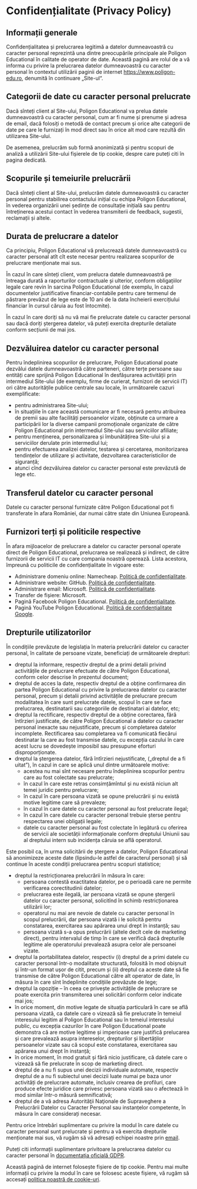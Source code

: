 # Confidențialitate (Privacy Policy)

## Informații generale

Confidențialitatea și prelucrarea legitimă a datelor dumneavoastră cu caracter personal reprezintă una dintre preocupările principale ale Poligon Educational în calitate de operator de date. Această pagină are rolul de a vă informa cu privire la prelucrarea datelor dumneavoastră cu caracter personal în contextul utilizării paginii de internet https://www.poligon-edu.ro, denumită în continuare „Site-ul“.

## Categorii de date cu caracter personal prelucrate

Dacă sînteți client al Site-ului, Poligon Educational va prelua datele dumneavoastră cu caracter personal, cum ar fi nume și prenume și adresa de email, dacă folosiți o metodă de contact precum și orice alte categorii de date pe care le furnizați în mod direct sau în orice alt mod care rezultă din utilizarea Site-ului.

De asemenea, prelucrăm sub formă anonimizată și pentru scopuri de analiză a utilizării Site-ului fișierele de tip cookie, despre care puteți citi în pagina dedicată.

## Scopurile și temeiurile prelucrării

Dacă sînteți client al Site-ului, prelucrăm datele dumneavoastră cu caracter personal pentru stabilirea contactului inițial cu echipa Poligon Educational, în vederea organizării unei ședințe de consultație inițială sau pentru întreținerea acestui contact în vederea transmiterii de feedback, sugestii, reclamații și altele.

## Durata de prelucrare a datelor

Ca principiu, Poligon Educational vă prelucrează datele dumneavoastră cu caracter personal atît cît este necesar pentru realizarea scopurilor de prelucrare menționate mai sus.

În cazul în care sînteți client, vom prelucra datele dumneavoastră pe întreaga durată a raporturilor contractuale și ulterior, conform obligațiilor legale care revin în sarcina Poligon Educational (de exemplu, în cazul documentelor justificative financiar-contabile pentru care termenul de păstrare prevăzut de lege este de 10 ani de la data încheierii exercițiului financiar în cursul căruia au fost întocmite).

În cazul în care doriți să nu vă mai fie prelucrate datele cu caracter personal sau dacă doriți ștergerea datelor, vă puteți exercita drepturile detaliate conform secțiunii de mai jos.

## Dezvăluirea datelor cu caracter personal

Pentru îndeplinirea scopurilor de prelucrare, Poligon Educational poate dezvălui datele dumneavoastră către parteneri, către terțe persoane sau entități care sprijină Poligon Educational în desfășurarea activității prin intermediul Site-ului (de exemplu, firme de curierat, furnizori de servicii IT) ori către autoritățile publice centrale sau locale, în următoarele cazuri exemplificate:

* pentru administrarea Site-ului;
* în situațiile în care această comunicare ar fi necesară pentru atribuirea de premii sau alte facilități persoanelor vizate, obținute ca urmare a participării lor la diverse campanii promoționale organizate de către Poligon Educational prin intermediul Site-ului sau serviciilor afiliate;
* pentru menținerea, personalizarea și îmbunătățirea Site-ului și a serviciilor derulate prin intermediul lui;
* pentru efectuarea analizei datelor, testarea și cercetarea, monitorizarea tendințelor de utilizare și activitate, dezvoltarea caracteristicilor de siguranță;
* atunci cînd dezvăluirea datelor cu caracter personal este prevăzută de lege etc.

## Transferul datelor cu caracter personal

Datele cu caracter personal furnizate către Poligon Educational pot fi transferate în afara României, dar numai către state din Uniunea Europeană.

## Furnizori terți și politicile respective

În afara mijloacelor de prelucrare a datelor cu caracter personal operate direct de Poligon Educational, prelucrarea se realizează și indirect, de către furnizorii de servicii IT cu care compania noastră operează. Lista acestora, împreună cu politicile de confidențialitate în vigoare este:

* Administrare domeniu online: Namecheap. [Politică de confidențialitate](https://www.namecheap.com/legal/general/privacy-policy/).
* Administrare website: GitHub. [Politică de confidențialitate](https://docs.github.com/en/site-policy/privacy-policies/github-general-privacy-statement).
* Administrare email: Microsoft. [Politică de confidențialitate](https://www.microsoft.com/en-us/privacy/privacystatement?msockid=2395bff90cb16af006bba9ad0d4b6bb0).
* Transfer de fișiere: Microsoft.
* Pagină Facebook Poligon Educational. [Politică de confidențialitate](https://www.facebook.com/privacy/policy/?entry_point=comet_dropdown).
* Pagină YouTube Poligon Educational. [Politică de confidențialitate Google](https://policies.google.com/privacy?hl=en).

## Drepturile utilizatorilor

În condițiile prevăzute de legislația în materia prelucrării datelor cu caracter personal, în calitate de persoane vizate, beneficiați de următoarele drepturi:

* dreptul la informare, respectiv dreptul de a primi detalii privind activitățile de prelucrare efectuate de către Poligon Educational, conform celor descrise în prezentul document;
* dreptul de acces la date, respectiv dreptul de a obține confirmarea din partea Poligon Educational cu privire la prelucrarea datelor cu caracter personal, precum și detalii privind activitățile de prelucrare precum modalitatea în care sunt prelucrate datele, scopul în care se face prelucrarea, destinatarii sau categoriile de destinatari ai datelor, etc;
* dreptul la rectificare, respectiv dreptul de a obține corectarea, fără întîrzieri justificate, de către Poligon Educational a datelor cu caracter personal inexacte sau nejustificate, precum și completarea datelor incomplete. Rectificarea sau completarea va fi comunicată fiecărui destinatar la care au fost transmise datele, cu excepția cazului în care acest lucru se dovedește imposibil sau presupune eforturi disproporționate.
* dreptul la ștergerea datelor, fără întîrzieri nejustificate, („dreptul de a fi uitat”), în cazul in care se aplică unul dintre următoarele motive:
    + acestea nu mai sînt necesare pentru îndeplinirea scopurilor pentru care au fost colectate sau prelucrate;
    + în cazul în care este retras consimțămîntul și nu există niciun alt temei juridic pentru prelucrare;
    + în cazul în care persoana vizată se opune prelucrării și nu există motive legitime care să prevaleze;
    + în cazul în care datele cu caracter personal au fost prelucrate ilegal;
    + în cazul în care datele cu caracter personal trebuie șterse pentru respectarea unei obligații legale;
    + datele cu caracter personal au fost colectate în legătură cu oferirea de servicii ale societății informaționale conform dreptului Uniunii sau al dreptului intern sub incidența căruia se află operatorul.

Este posibil ca, în urma solicitării de ștergere a datelor, Poligon Educational să anonimizeze aceste date (lipsindu-le astfel de caracterul personal) și să continue în aceste condiții prelucrarea pentru scopuri statistice;

* dreptul la restricționarea prelucrării în măsura în care:
    + persoana contestă exactitatea datelor, pe o perioadă care ne permite verificarea corectitudinii datelor;
    + prelucrarea este ilegală, iar persoana vizată se opune ștergerii datelor cu caracter personal, solicitînd în schimb restricționarea utilizării lor;
    + operatorul nu mai are nevoie de datele cu caracter personal în scopul prelucrării, dar persoana vizată i le solicită pentru constatarea, exercitarea sau apărarea unui drept în instanță; sau
    + persoana vizată s-a opus prelucrării (altele decît cele de marketing direct), pentru intervalul de timp în care se verifică dacă drepturile legitime ale operatorului prevalează asupra celor ale persoanei vizate.
* dreptul la portabilitatea datelor, respectiv (i) dreptul de a primi datele cu caracter personal într-o modalitate structurată, folosită în mod obișnuit și într-un format ușor de citit, precum și (ii) dreptul ca aceste date să fie transmise de către Poligon Educational către alt operator de date, în măsura în care sînt îndeplinite condițiile prevăzute de lege;
* dreptul la opoziție – în ceea ce privește activitățile de prelucrare se poate exercita prin transmiterea unei solicitări conform celor indicate mai jos;
* în orice moment, din motive legate de situația particulară în care se află persoana vizată, ca datele care o vizează să fie prelucrate în temeiul interesului legitim al Poligon Educational sau în temeiul interesului public, cu excepția cazurilor în care Poligon Educational poate demonstra că are motive legitime și imperioase care justifică prelucarea și care prevalează asupra intereselor, drepturilor și libertăților persoanelor vizate sau că scopul este constatarea, exercitarea sau apărarea unui drept în instanță;
* în orice moment, în mod gratuit și fără nicio justificare, că datele care o vizează să fie prelucrate în scop de marketing direct.
* dreptul de a nu fi supus unei decizii individuale automate, respectiv dreptul de a nu fi subiectul unei decizii luate numai pe baza unor activități de prelucrare automate, inclusiv crearea de profiluri, care produce efecte juridice care privesc persoana vizată sau o afectează în mod similar într-o măsură semnificativă;
* dreptul de a vă adresa Autorităţii Naţionale de Supraveghere a Prelucrării Datelor cu Caracter Personal sau instanțelor competente, în măsura în care considerați necesar.

Pentru orice întrebări suplimentare cu privire la modul în care datele cu caracter personal sunt prelucrate și pentru a vă exercita drepturile menționate mai sus, vă rugăm să vă adresați echipei noastre prin [email](mailto:adrianmanea@poligon-edu.ro).

Puteți citi informații suplimentare privitoare la prelucrarea datelor cu caracter personal în [documentația oficială GDPR](https://gdpr-info.eu/).

Această pagină de internet folosește fișiere de tip cookie. Pentru mai multe informații cu privire la modul în care se folosesc aceste fișiere, vă rugăm să accesați [politica noastră de cookie-uri](cookies.html).